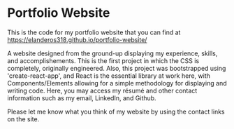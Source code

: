 # Portfolio Website

This is the code for my portfolio website that you can find at https://elanderos318.github.io/portfolio-website/

A website designed from the ground-up displaying my experience, skills, and accomplishements. This is the first project in which the CSS is completely, originally engineered. Also, this project was bootstrapped using 'create-react-app', and React is the essential library at work here, with Components/Elements allowing for a simple methodology for displaying and writing code. Here, you may access my résumé and other contact information such as my email, LinkedIn, and Github.

Please let me know what you think of my website by using the contact links on the site.